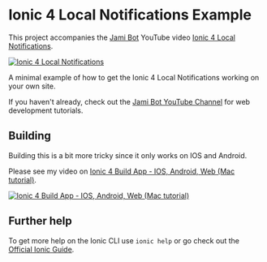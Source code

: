 # Ionic 4 Local Notifications Example

This project accompanies the [Jami Bot](https://jamibot.com) YouTube video [Ionic 4 Local Notifications](https://youtu.be/FLHi2pc8gX0).

[![Ionic 4 Local Notifications](https://img.youtube.com/vi/FLHi2pc8gX0/0.jpg)](https://youtu.be/FLHi2pc8gX0)

A minimal example of how to get the Ionic 4 Local Notifications working on your own site.

If you haven't already, check out the [Jami Bot YouTube Channel](https://youtube.com/c/JamiBot) for web development tutorials.

## Building

Building this is a bit more tricky since it only works on IOS and Android.

Please see my video on [Ionic 4 Build App - IOS, Android, Web (Mac tutorial)](https://www.youtube.com/watch?v=B_seja5eHt8).

[![Ionic 4 Build App - IOS, Android, Web (Mac tutorial)](https://img.youtube.com/vi/B_seja5eHt8/0.jpg)](https://youtu.be/c3CrC9lL53k)

## Further help

To get more help on the Ionic CLI use `ionic help` or go check out the [Official Ionic Guide](https://ionicframework.com/docs/building/starting).
